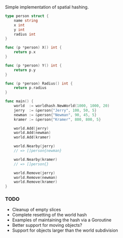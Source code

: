 Simple implementation of spatial hashing.

```go
type person struct {
    name string
    x int
    y int
    radius int
}

func (p *person) X() int {
    return p.x
}

func (p *person) Y() int {
    return p.y
}

func (p *person) Radius() int {
    return p.radius
}

func main() {
    world  := worldhash.NewWorld(1000, 1000, 20)
    jerry  := &person{"Jerry", 100, 50, 5}
    newman := &person{"Newman", 90, 45, 5}
    kramer := &person{"Kramer", 800, 800, 5}

    world.Add(jerry)
    world.Add(newman)
    world.Add(kramer)

    world.Nearby(jerry)
    // => []person{newman}

    world.Nearby(kramer)
    // => []person{}

    world.Remove(jerry)
    world.Remove(newman)
    world.Remove(kramer)
}

```

### TODO

- Cleanup of empty slices
- Complete resetting of the world hash
- Examples of maintaining the hash via a Goroutine
- Better support for moving objects?
- Support for objects larger than the world subdivision
